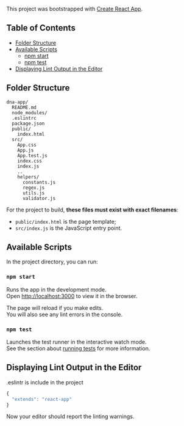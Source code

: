 This project was bootstrapped with [Create React App](https://github.com/facebookincubator/create-react-app).

## Table of Contents

- [Folder Structure](#folder-structure)
- [Available Scripts](#available-scripts)
  - [npm start](#npm-start)
  - [npm test](#npm-test)
- [Displaying Lint Output in the Editor](#displaying-lint-output-in-the-editor)

## Folder Structure

```
dna-app/
  README.md
  node_modules/
  .eslintrc
  package.json
  public/
    index.html
  src/
    App.css
    App.js
    App.test.js
    index.css
    index.js
    ..
    helpers/
      constants.js
      regex.js
      utils.js
      validator.js
```

For the project to build, **these files must exist with exact filenames**:

* `public/index.html` is the page template;
* `src/index.js` is the JavaScript entry point.

## Available Scripts

In the project directory, you can run:

### `npm start`

Runs the app in the development mode.<br>
Open [http://localhost:3000](http://localhost:3000) to view it in the browser.

The page will reload if you make edits.<br>
You will also see any lint errors in the console.

### `npm test`

Launches the test runner in the interactive watch mode.<br>
See the section about [running tests](#running-tests) for more information.

## Displaying Lint Output in the Editor

.eslintr is include in the project

```js
{
  "extends": "react-app"
}
```

Now your editor should report the linting warnings.
